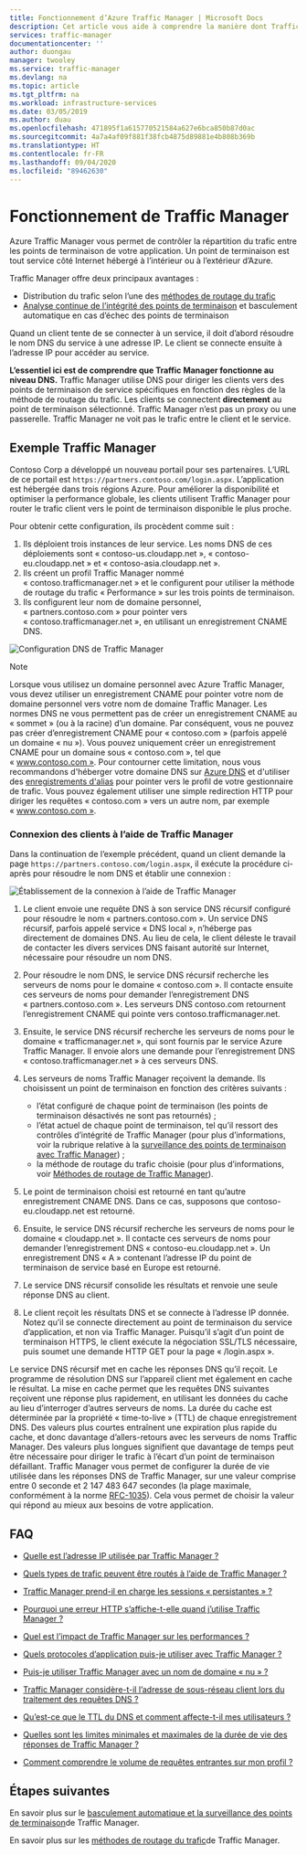 ```yaml
---
title: Fonctionnement d’Azure Traffic Manager | Microsoft Docs
description: Cet article vous aide à comprendre la manière dont Traffic Manager achemine le trafic afin d’optimiser les performances et la disponibilité de vos applications web.
services: traffic-manager
documentationcenter: ''
author: duongau
manager: twooley
ms.service: traffic-manager
ms.devlang: na
ms.topic: article
ms.tgt_pltfrm: na
ms.workload: infrastructure-services
ms.date: 03/05/2019
ms.author: duau
ms.openlocfilehash: 471895f1a615770521584a627e6bca850b87d0ac
ms.sourcegitcommit: 4a7a4af09f881f38fcb4875d89881e4b808b369b
ms.translationtype: HT
ms.contentlocale: fr-FR
ms.lasthandoff: 09/04/2020
ms.locfileid: "89462630"
---
```

# <a name="how-traffic-manager-works"></a>Fonctionnement de Traffic Manager

Azure Traffic Manager vous permet de contrôler la répartition du trafic entre les points de terminaison de votre application. Un point de terminaison est tout service côté Internet hébergé à l’intérieur ou à l’extérieur d’Azure.

Traffic Manager offre deux principaux avantages :

- Distribution du trafic selon l’une des [méthodes de routage du trafic](traffic-manager-routing-methods.md)
- [Analyse continue de l’intégrité des points de terminaison](traffic-manager-monitoring.md) et basculement automatique en cas d’échec des points de terminaison

Quand un client tente de se connecter à un service, il doit d’abord résoudre le nom DNS du service à une adresse IP. Le client se connecte ensuite à l’adresse IP pour accéder au service.

**L’essentiel ici est de comprendre que Traffic Manager fonctionne au niveau DNS.**  Traffic Manager utilise DNS pour diriger les clients vers des points de terminaison de service spécifiques en fonction des règles de la méthode de routage du trafic. Les clients se connectent **directement** au point de terminaison sélectionné. Traffic Manager n’est pas un proxy ou une passerelle. Traffic Manager ne voit pas le trafic entre le client et le service.

## <a name="traffic-manager-example"></a>Exemple Traffic Manager

Contoso Corp a développé un nouveau portail pour ses partenaires. L’URL de ce portail est `https://partners.contoso.com/login.aspx`. L’application est hébergée dans trois régions Azure. Pour améliorer la disponibilité et optimiser la performance globale, les clients utilisent Traffic Manager pour router le trafic client vers le point de terminaison disponible le plus proche.

Pour obtenir cette configuration, ils procèdent comme suit :

1. Ils déploient trois instances de leur service. Les noms DNS de ces déploiements sont « contoso-us.cloudapp.net », « contoso-eu.cloudapp.net » et « contoso-asia.cloudapp.net ».
1. Ils créent un profil Traffic Manager nommé « contoso.trafficmanager.net » et le configurent pour utiliser la méthode de routage du trafic « Performance » sur les trois points de terminaison.
1. Ils configurent leur nom de domaine personnel, « partners.contoso.com » pour pointer vers « contoso.trafficmanager.net », en utilisant un enregistrement CNAME DNS.

![Configuration DNS de Traffic Manager][1]

> [!NOTE]
> Lorsque vous utilisez un domaine personnel avec Azure Traffic Manager, vous devez utiliser un enregistrement CNAME pour pointer votre nom de domaine personnel vers votre nom de domaine Traffic Manager. Les normes DNS ne vous permettent pas de créer un enregistrement CNAME au « sommet » (ou à la racine) d’un domaine. Par conséquent, vous ne pouvez pas créer d’enregistrement CNAME pour « contoso.com » (parfois appelé un domaine « nu »). Vous pouvez uniquement créer un enregistrement CNAME pour un domaine sous « contoso.com », tel que « www.contoso.com ». Pour contourner cette limitation, nous vous recommandons d'héberger votre domaine DNS sur [Azure DNS](../dns/dns-overview.md) et d'utiliser des [enregistrements d'alias](../dns/tutorial-alias-tm.md) pour pointer vers le profil de votre gestionnaire de trafic. Vous pouvez également utiliser une simple redirection HTTP pour diriger les requêtes « contoso.com » vers un autre nom, par exemple « www.contoso.com ».

### <a name="how-clients-connect-using-traffic-manager"></a>Connexion des clients à l’aide de Traffic Manager

Dans la continuation de l’exemple précédent, quand un client demande la page `https://partners.contoso.com/login.aspx`, il exécute la procédure ci-après pour résoudre le nom DNS et établir une connexion :

![Établissement de la connexion à l’aide de Traffic Manager][2]

1. Le client envoie une requête DNS à son service DNS récursif configuré pour résoudre le nom « partners.contoso.com ». Un service DNS récursif, parfois appelé service « DNS local », n’héberge pas directement de domaines DNS. Au lieu de cela, le client déleste le travail de contacter les divers services DNS faisant autorité sur Internet, nécessaire pour résoudre un nom DNS.
2. Pour résoudre le nom DNS, le service DNS récursif recherche les serveurs de noms pour le domaine « contoso.com ». Il contacte ensuite ces serveurs de noms pour demander l’enregistrement DNS « partners.contoso.com ». Les serveurs DNS contoso.com retournent l’enregistrement CNAME qui pointe vers contoso.trafficmanager.net.
3. Ensuite, le service DNS récursif recherche les serveurs de noms pour le domaine « trafficmanager.net », qui sont fournis par le service Azure Traffic Manager. Il envoie alors une demande pour l’enregistrement DNS « contoso.trafficmanager.net » à ces serveurs DNS.
4. Les serveurs de noms Traffic Manager reçoivent la demande. Ils choisissent un point de terminaison en fonction des critères suivants :

    - l’état configuré de chaque point de terminaison (les points de terminaison désactivés ne sont pas retournés) ;
    - l’état actuel de chaque point de terminaison, tel qu’il ressort des contrôles d’intégrité de Traffic Manager (pour plus d’informations, voir la rubrique relative à la [surveillance des points de terminaison avec Traffic Manager](traffic-manager-monitoring.md)) ;
    - la méthode de routage du trafic choisie (pour plus d’informations, voir [Méthodes de routage de Traffic Manager](traffic-manager-routing-methods.md)).

5. Le point de terminaison choisi est retourné en tant qu’autre enregistrement CNAME DNS. Dans ce cas, supposons que contoso-eu.cloudapp.net est retourné.
6. Ensuite, le service DNS récursif recherche les serveurs de noms pour le domaine « cloudapp.net ». Il contacte ces serveurs de noms pour demander l’enregistrement DNS « contoso-eu.cloudapp.net ». Un enregistrement DNS « A » contenant l’adresse IP du point de terminaison de service basé en Europe est retourné.
7. Le service DNS récursif consolide les résultats et renvoie une seule réponse DNS au client.
8. Le client reçoit les résultats DNS et se connecte à l’adresse IP donnée. Notez qu’il se connecte directement au point de terminaison du service d’application, et non via Traffic Manager. Puisqu’il s’agit d’un point de terminaison HTTPS, le client exécute la négociation SSL/TLS nécessaire, puis soumet une demande HTTP GET pour la page « /login.aspx ».

Le service DNS récursif met en cache les réponses DNS qu’il reçoit. Le programme de résolution DNS sur l’appareil client met également en cache le résultat. La mise en cache permet que les requêtes DNS suivantes reçoivent une réponse plus rapidement, en utilisant les données du cache au lieu d’interroger d’autres serveurs de noms. La durée du cache est déterminée par la propriété « time-to-live » (TTL) de chaque enregistrement DNS. Des valeurs plus courtes entraînent une expiration plus rapide du cache, et donc davantage d’allers-retours avec les serveurs de noms Traffic Manager. Des valeurs plus longues signifient que davantage de temps peut être nécessaire pour diriger le trafic à l’écart d’un point de terminaison défaillant. Traffic Manager vous permet de configurer la durée de vie utilisée dans les réponses DNS de Traffic Manager, sur une valeur comprise entre 0 seconde et 2 147 483 647 secondes (la plage maximale, conformément à la norme [RFC-1035](https://www.ietf.org/rfc/rfc1035.txt)). Cela vous permet de choisir la valeur qui répond au mieux aux besoins de votre application.

## <a name="faqs"></a>FAQ

* [Quelle est l’adresse IP utilisée par Traffic Manager ?](https://docs.microsoft.com/azure/traffic-manager/traffic-manager-faqs#what-ip-address-does-traffic-manager-use)

* [Quels types de trafic peuvent être routés à l’aide de Traffic Manager ?](https://docs.microsoft.com/azure/traffic-manager/traffic-manager-faqs#what-types-of-traffic-can-be-routed-using-traffic-manager)

* [Traffic Manager prend-il en charge les sessions « persistantes » ?](https://docs.microsoft.com/azure/traffic-manager/traffic-manager-faqs#does-traffic-manager-support-sticky-sessions)

* [Pourquoi une erreur HTTP s’affiche-t-elle quand j’utilise Traffic Manager ?](https://docs.microsoft.com/azure/traffic-manager/traffic-manager-faqs#why-am-i-seeing-an-http-error-when-using-traffic-manager)

* [Quel est l’impact de Traffic Manager sur les performances ?](https://docs.microsoft.com/azure/traffic-manager/traffic-manager-faqs#what-is-the-performance-impact-of-using-traffic-manager)

* [Quels protocoles d’application puis-je utiliser avec Traffic Manager ?](https://docs.microsoft.com/azure/traffic-manager/traffic-manager-faqs#what-application-protocols-can-i-use-with-traffic-manager)

* [Puis-je utiliser Traffic Manager avec un nom de domaine « nu » ?](https://docs.microsoft.com/azure/traffic-manager/traffic-manager-faqs#can-i-use-traffic-manager-with-a-naked-domain-name)

* [Traffic Manager considère-t-il l’adresse de sous-réseau client lors du traitement des requêtes DNS ?](https://docs.microsoft.com/azure/traffic-manager/traffic-manager-faqs#does-traffic-manager-consider-the-client-subnet-address-when-handling-dns-queries)

* [Qu’est-ce que le TTL du DNS et comment affecte-t-il mes utilisateurs ?](https://docs.microsoft.com/azure/traffic-manager/traffic-manager-faqs#what-is-dns-ttl-and-how-does-it-impact-my-users)

* [Quelles sont les limites minimales et maximales de la durée de vie des réponses de Traffic Manager ?](https://docs.microsoft.com/azure/traffic-manager/traffic-manager-faqs#how-high-or-low-can-i-set-the-ttl-for-traffic-manager-responses)

* [Comment comprendre le volume de requêtes entrantes sur mon profil ?](https://docs.microsoft.com/azure/traffic-manager/traffic-manager-faqs#how-can-i-understand-the-volume-of-queries-coming-to-my-profile)

## <a name="next-steps"></a>Étapes suivantes

En savoir plus sur le [basculement automatique et la surveillance des points de terminaison](traffic-manager-monitoring.md)de Traffic Manager.

En savoir plus sur les [méthodes de routage du trafic](traffic-manager-routing-methods.md)de Traffic Manager.

<!--Image references-->
[1]: ./media/traffic-manager-how-traffic-manager-works/dns-configuration.png
[2]: ./media/traffic-manager-how-traffic-manager-works/flow.png

